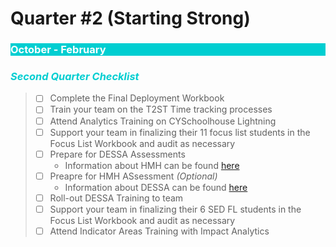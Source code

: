 # Quarter #2 (Starting Strong)

<body><h3 style="background-color:darkturquoise;"><c style="color:white;">October - February</h3></body>


<body><h3><i> <p style="color:darkturquoise">Second Quarter Checklist</p></i></h3></body>

>- [ ] Complete the Final Deployment Workbook
>- [ ] Train your team on the T2ST Time tracking processes
>- [ ] Attend Analytics Training on CYSchoolhouse Lightning
>- [ ] Support your team in finalizing their 11 focus list students in the Focus List Workbook and audit as necessary
>- [ ] Prepare for DESSA Assessments
>    - Information about HMH can be found [here](https://bit.ly/3AfjGpR)
>- [ ] Preapre for HMH ASsessment *(Optional)*
>    - Information about DESSA can be found [here](https://bit.ly/3AfjGpR)
>- [ ] Roll-out DESSA Training to team
>- [ ] Support your team in finalizing their 6 SED FL students in the Focus List Workbook and audit as necessary
>- [ ] Attend Indicator Areas Training with Impact Analytics